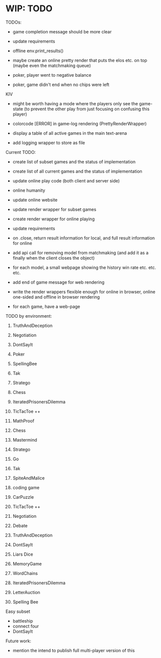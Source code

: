 
# WIP: TODO
TODOs:
- game completion message should be more clear
- update requirements
- offline env.print_results()

- maybe create an online pretty render that puts the elos etc. on top (maybe even the matchmaking queue)

- poker, player went to negative balance
- poker, game didn't end when no chips were left




KIV
- might be worth having a mode where the players only see the game-state (to prevent the other play from just focusing on confusing this player)
- colorcode [ERROR] in game-log rendering (PrettyRenderWrapper)
- display a table of all active games in the main text-arena

- add logging wrapper to store as file


Current TODO:
- create list of subset games and the status of implementation
- create list of all current games and the status of implementation
- update online play code (both client and server side)
- online humanity
- update online website
- update render wrapper for subset games
- create render wrapper for online playing
- update requirements
- on .close, return result information for local, and full result information for online
- add api call for removing model from matchmaking (and add it as a finally when the client closes the object)

- for each model, a small webpage showing the history win rate etc. etc. etc.
- add end of game message for web rendering

- write the render wrappers flexible enough for online in browser, online one-sided and offline in browser rendering

- for each game, have a web-page


TODO by environment:
1. TruthAndDeception
2. Negotiation
3. DontSayIt
4. Poker
5. SpellingBee
6. Tak
7. Stratego
8. Chess
9. IteratedPrisonersDilemma
10. TicTacToe ++


1. MathProof
2. Chess
3. Mastermind
4. Stratego
5. Go
6. Tak
7. SpiteAndMalice
8. coding game
9. CarPuzzle
10. TicTacToe ++


1. Negotiation
2. Debate
3. TruthAndDeception
4. DontSayIt
5. Liars Dice
6. MemoryGame
7. WordChains
8. IteratedPrisonersDilemma
9. LetterAuction
10. Spelling Bee

Easy subset
- battleship
- connect four
- DontSayIt


Future work:
- mention the intend to publish full multi-player version of this